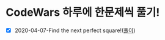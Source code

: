 # CodeWars 하루에 한문제씩 풀기!

* [x] 2020-04-07-Find the next perfect square!([풀이](https://jinhoooooou.github.io/blog/codewars-study-find-the-next-perfect-square/))